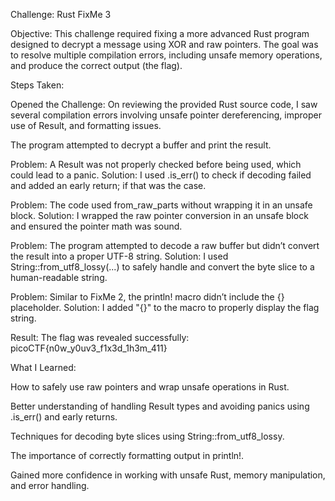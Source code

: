 Challenge: Rust FixMe 3

Objective:
This challenge required fixing a more advanced Rust program designed to decrypt a message using XOR and raw pointers. The goal was to resolve multiple compilation errors, including unsafe memory operations, and produce the correct output (the flag).

Steps Taken:

Opened the Challenge:
On reviewing the provided Rust source code, I saw several compilation errors involving unsafe pointer dereferencing, improper use of Result, and formatting issues. 

The program attempted to decrypt a buffer and print the result.


Problem: A Result was not properly checked before being used, which could lead to a panic.
Solution: I used .is_err() to check if decoding failed and added an early return; if that was the case.

Problem: The code used from_raw_parts without wrapping it in an unsafe block.
Solution: I wrapped the raw pointer conversion in an unsafe block and ensured the pointer math was sound.


Problem: The program attempted to decode a raw buffer but didn’t convert the result into a proper UTF-8 string.
Solution: I used String::from_utf8_lossy(...) to safely handle and convert the byte slice to a human-readable string.


Problem: Similar to FixMe 2, the println! macro didn’t include the {} placeholder.
Solution: I added "{}" to the macro to properly display the flag string.



Result:
The flag was revealed successfully:
picoCTF{n0w_y0uv3_f1x3d_1h3m_411}

What I Learned:

How to safely use raw pointers and wrap unsafe operations in Rust.

Better understanding of handling Result types and avoiding panics using .is_err() and early returns.

Techniques for decoding byte slices using String::from_utf8_lossy.

The importance of correctly formatting output in println!.

Gained more confidence in working with unsafe Rust, memory manipulation, and error handling.

